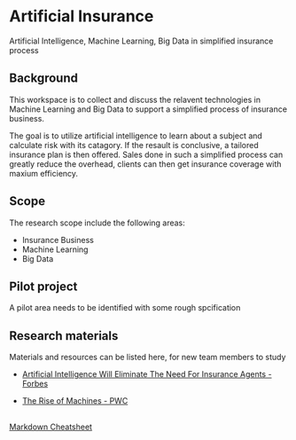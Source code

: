 # Artificial Insurance
Artificial Intelligence, Machine Learning, Big Data in simplified insurance process

## Background
This workspace is to collect and discuss the relavent technologies in Machine Learning and Big Data to support a simplified process of insurance business.

The goal is to utilize artificial intelligence to learn about a subject and calculate risk with its catagory. If the resault is conclusive, a tailored insurance plan is then offered. Sales done in such a simplified process can greatly reduce the overhead, clients can then get insurance coverage with maxium efficiency.

## Scope
The research scope include the following areas:
* Insurance Business
* Machine Learning
* Big Data

## Pilot project
A pilot area needs to be identified with some rough spcification

## Research materials
Materials and resources can be listed here, for new team members to study
* [Artificial Intelligence Will Eliminate The Need For Insurance Agents - Forbes](http://www.forbes.com/sites/russalanprince/2015/04/12/how-artificial-intelligence-will-eliminate-the-need-for-the-vast-majority-of-life-insurance-agents/#28a2aace404f)

* [The Rise of Machines - PWC](https://www.pwc.com/us/en/insurance/publications/assets/pwc-top-issues-artificial-intelligence.pdf)

## 



##
[Markdown Cheatsheet](https://github.com/adam-p/markdown-here/wiki/Markdown-Cheatsheet)